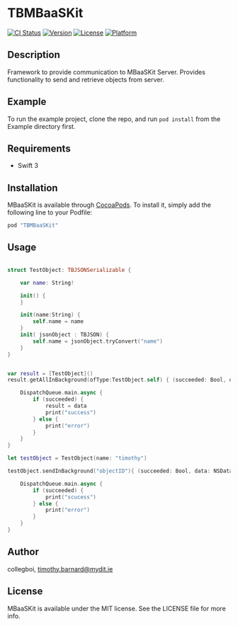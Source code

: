 # TBMBaaSKit

[![CI Status](http://img.shields.io/travis/collegboi/TBMBaaSKit.svg?style=flat)](https://travis-ci.org/collegboi/TBMBaaSKit)
[![Version](https://img.shields.io/cocoapods/v/TBMBaaSKit.svg?style=flat)](http://cocoapods.org/pods/TBMBaaSKit)
[![License](https://img.shields.io/cocoapods/l/TBMBaaSKit.svg?style=flat)](http://cocoapods.org/pods/TBMBaaSKit)
[![Platform](https://img.shields.io/cocoapods/p/TBMBaaSKit.svg?style=flat)](http://cocoapods.org/pods/TBMBaaSKit)

## Description

Framework to provide communication to MBaaSKit Server. Provides 
functionality to send and retrieve objects from server. 

## Example

To run the example project, clone the repo, and run `pod install` from the Example directory first.

## Requirements

* Swift 3

## Installation

MBaaSKit is available through [CocoaPods](http://cocoapods.org). To install
it, simply add the following line to your Podfile:

```ruby
pod "TBMBaaSKit"
```

## Usage

```swift

struct TestObject: TBJSONSerializable {

    var name: String!

    init() {
    }

    init(name:String) {
        self.name = name
    }
    init( jsonObject : TBJSON) {
        self.name = jsonObject.tryConvert("name")
    }
}


var result = [TestObject]()
result.getAllInBackground(ofType:TestObject.self) { (succeeded: Bool, data: [TestObject]) -> () in

    DispatchQueue.main.async {
        if (succeeded) {
            result = data
            print("success")
        } else {
            print("error")
        }
    }
}

let testObject = TestObject(name: "timothy")

testObject.sendInBackground("objectID"){ (succeeded: Bool, data: NSData) -> () in

    DispatchQueue.main.async {
        if (succeeded) {
            print("scucess")
        } else {
            print("error")
        }
    }
}

```


## Author

collegboi, timothy.barnard@mydit.ie

## License

MBaaSKit is available under the MIT license. See the LICENSE file for more info.
